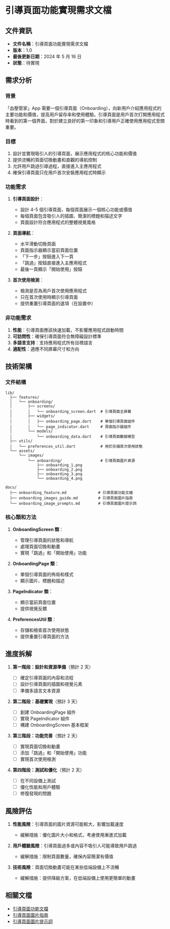 # 引導頁面功能實現需求文檔

## 文件資訊

- **文件名稱**：引導頁面功能實現需求文檔
- **版本**：1.0
- **最後更新日期**：2024 年 5 月 16 日
- **狀態**：待實現

## 需求分析

### 背景

「血壓管家」App 需要一個引導頁面（Onboarding），向新用戶介紹應用程式的主要功能和價值，提高用戶留存率和使用體驗。引導頁面是用戶首次打開應用程式時看到的第一個界面，對於建立良好的第一印象和引導用戶正確使用應用程式至關重要。

### 目標

1. 設計並實現吸引人的引導頁面，展示應用程式的核心功能和價值
2. 提供流暢的頁面切換動畫和直觀的導航控制
3. 允許用戶跳過引導過程，直接進入主應用程式
4. 確保引導頁面只在用戶首次安裝應用程式時顯示

### 功能需求

1. **引導頁面設計**：

   - 設計 4-5 個引導頁面，每個頁面展示一個核心功能或價值
   - 每個頁面包含吸引人的插圖、簡潔的標題和描述文字
   - 頁面設計符合應用程式的整體視覺風格

2. **頁面導航**：

   - 水平滑動切換頁面
   - 頁面指示器顯示當前頁面位置
   - 「下一步」按鈕進入下一頁
   - 「跳過」按鈕直接進入主應用程式
   - 最後一頁顯示「開始使用」按鈕

3. **首次使用檢測**：
   - 檢測是否為用戶首次使用應用程式
   - 只在首次使用時顯示引導頁面
   - 提供重置引導頁面的選項（在設置中）

### 非功能需求

1. **性能**：引導頁面應該快速加載，不影響應用程式啟動時間
2. **可訪問性**：確保引導頁面符合無障礙設計標準
3. **多語言支持**：支持應用程式所有目標語言
4. **適配性**：適應不同屏幕尺寸和方向

## 技術架構

### 文件結構

```
lib/
  ├── features/
  │   └── onboarding/
  │       ├── screens/
  │       │   └── onboarding_screen.dart  # 引導頁面主屏幕
  │       ├── widgets/
  │       │   ├── onboarding_page.dart    # 單個引導頁面組件
  │       │   └── page_indicator.dart     # 頁面指示器組件
  │       └── models/
  │           └── onboarding_data.dart    # 引導頁面數據模型
  ├── utils/
  │   └── preferences_util.dart           # 用於存儲首次使用狀態
  └── assets/
      └── images/
          └── onboarding/                 # 引導頁面圖片資源
              ├── onboarding_1.png
              ├── onboarding_2.png
              ├── onboarding_3.png
              └── onboarding_4.png

docs/
  ├── onboarding_feature.md              # 引導頁面功能文檔
  ├── onboarding_images_guide.md         # 引導頁面圖片指南
  └── onboarding_image_prompts.md        # 引導頁面圖片提示詞
```

### 核心類和方法

1. **OnboardingScreen 類**：

   - 管理引導頁面的狀態和導航
   - 處理頁面切換和動畫
   - 實現「跳過」和「開始使用」功能

2. **OnboardingPage 類**：

   - 單個引導頁面的佈局和樣式
   - 顯示圖片、標題和描述

3. **PageIndicator 類**：

   - 顯示當前頁面位置
   - 提供視覺反饋

4. **PreferencesUtil 類**：
   - 存儲和檢索首次使用狀態
   - 提供重置引導頁面的方法

## 進度拆解

1. **第一階段：設計和資源準備**（預計 2 天）

   - [ ] 確定引導頁面的內容和流程
   - [ ] 設計引導頁面的插圖和視覺元素
   - [ ] 準備多語言文本資源

2. **第二階段：基礎實現**（預計 3 天）

   - [ ] 創建 OnboardingPage 組件
   - [ ] 實現 PageIndicator 組件
   - [ ] 構建 OnboardingScreen 基本框架

3. **第三階段：功能完善**（預計 2 天）

   - [ ] 實現頁面切換和動畫
   - [ ] 添加「跳過」和「開始使用」功能
   - [ ] 實現首次使用檢測

4. **第四階段：測試和優化**（預計 2 天）
   - [ ] 在不同設備上測試
   - [ ] 優化性能和用戶體驗
   - [ ] 修復發現的問題

## 風險評估

1. **性能風險**：引導頁面的圖片資源可能較大，影響加載速度

   - 緩解措施：優化圖片大小和格式，考慮使用漸進式加載

2. **用戶體驗風險**：引導頁面過多或內容不吸引人可能導致用戶跳過

   - 緩解措施：限制頁面數量，確保內容簡潔有價值

3. **技術風險**：頁面切換動畫可能在某些低端設備上不流暢
   - 緩解措施：提供降級方案，在低端設備上使用更簡單的動畫

## 相關文檔

- [引導頁面功能文檔](/Users/firstfu/Desktop/blood_pressure_app/docs/onboarding_feature.md)
- [引導頁面圖片指南](/Users/firstfu/Desktop/blood_pressure_app/docs/onboarding_images_guide.md)
- [引導頁面圖片提示詞](/Users/firstfu/Desktop/blood_pressure_app/docs/onboarding_image_prompts.md)

